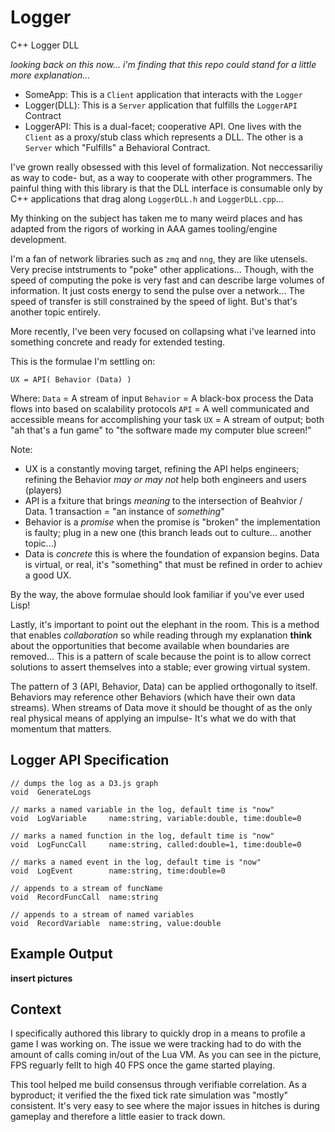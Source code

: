 # Logger
C++ Logger DLL

_looking back on this now... i'm finding that this repo could stand for a little more explanation..._

- SomeApp: This is a `Client` application that interacts with the `Logger`
- Logger(DLL): This is a `Server` application that fulfills the `LoggerAPI` Contract
- LoggerAPI: This is a dual-facet; cooperative API. One lives with the `Client` as a proxy/stub class which represents a DLL. The other is a `Server` which "Fulfills" a Behavioral Contract.

I've grown really obsessed with this level of formalization. Not neccessariliy as way to code- but, as a way to cooperate with other programmers.  The painful thing with this library is that the DLL interface is consumable only by C++ applications that drag along `LoggerDLL.h` and `LoggerDLL.cpp`...

My thinking on the subject has taken me to many weird places and has adapted from the rigors of working in AAA games tooling/engine development.

I'm a fan of network libraries such as `zmq` and `nng`, they are like utensels. Very precise intstruments to "poke" other applications... Though, with the speed of computing the poke is very fast and can describe large volumes of information. It just costs energy to send the pulse over a network... The speed of transfer is still constrained by the speed of light. But's that's another topic entirely.

More recently, I've been very focused on collapsing what i've learned into something concrete and ready for extended testing.

This is the formulae I'm settling on:
  
    UX = API( Behavior (Data) )

Where:
 `Data` = A stream of input
 `Behavior` = A black-box process the Data flows into based on scalability protocols
 `API` = A well communicated and accessible means for accomplishing your task
 `UX` = A stream of output; both "ah that's a fun game" to "the software made my computer blue screen!"

Note:
- UX is a constantly moving target, refining the API helps engineers; refining the Behavior _may or may not_ help both engineers and users (players)
- API is a fxiture that brings _meaning_ to the intersection of Beahvior / Data. 1 transaction = "an instance of _something_"
- Behavior is a _promise_ when the promise is "broken" the implementation is faulty; plug in a new one (this branch leads out to culture... another topic...)
- Data is _concrete_ this is where the foundation of expansion begins. Data is virtual, or real, it's "something" that must be refined in order to achiev a good UX.

By the way, the above formulae should look familiar if you've ever used Lisp!

Lastly, it's important to point out the elephant in the room. This is a method that enables _collaboration_ so while reading through my explanation **think** about the opportunities that become available when boundaries are removed... This is a pattern of scale because the point is to allow correct solutions to assert themselves into a stable; ever growing virtual system. 

The pattern of 3 (API, Behavior, Data) can be applied orthogonally to itself. Behaviors may reference other Behaviors (which have their own data streams). When streams of Data move it should be thought of as the only real physical means of applying an impulse- It's what we do with that momentum that matters.

## Logger API Specification

    // dumps the log as a D3.js graph
    void  GenerateLogs
  
    // marks a named variable in the log, default time is "now"
    void  LogVariable     name:string, variable:double, time:double=0
  
    // marks a named function in the log, default time is "now"
    void  LogFuncCall     name:string, called:double=1, time:double=0
  
    // marks a named event in the log, default time is "now"
    void  LogEvent        name:string, time:double=0
  
    // appends to a stream of funcName
    void  RecordFuncCall  name:string
  
    // appends to a stream of named variables
    void  RecordVariable  name:string, value:double
  
## Example Output
**insert pictures**

## Context
I specifically authored this library to quickly drop in a means to profile a game I was working on. The issue we were tracking had to do with the amount of calls coming in/out of the Lua VM. As you can see in the picture, FPS reguarly fellt to high 40 FPS once the game started playing.
  
This tool helped me build consensus through verifiable correlation. As a byproduct; it verified the the fixed tick rate simulation was "mostly" consistent. It's very easy to see where the major issues in hitches is during gameplay and therefore a little easier to track down.
